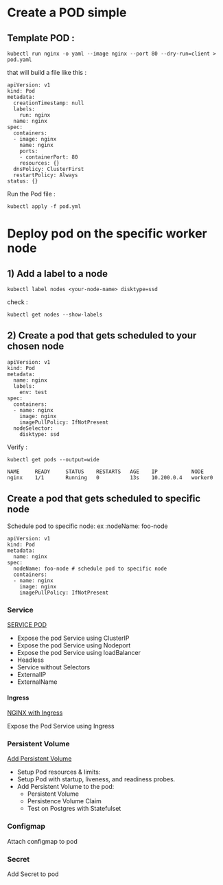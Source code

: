 # Create a POD simple 

## Template POD :

```
kubectl run nginx -o yaml --image nginx --port 80 --dry-run=client > pod.yaml
```

that will build a file like this :
```
apiVersion: v1
kind: Pod
metadata:
  creationTimestamp: null
  labels:
    run: nginx
  name: nginx
spec:
  containers:
  - image: nginx
    name: nginx
    ports:
    - containerPort: 80
    resources: {}
  dnsPolicy: ClusterFirst
  restartPolicy: Always
status: {}
```

Run the Pod file :
```
kubectl apply -f pod.yml 
```

# Deploy pod on the specific worker node

## 1) Add a label to a node
```
kubectl label nodes <your-node-name> disktype=ssd
```
check :
```
kubectl get nodes --show-labels
```
## 2) Create a pod that gets scheduled to your chosen node
```
apiVersion: v1
kind: Pod
metadata:
  name: nginx
  labels:
    env: test
spec:
  containers:
  - name: nginx
    image: nginx
    imagePullPolicy: IfNotPresent
  nodeSelector:
    disktype: ssd
```

Verify :
```
kubectl get pods --output=wide
```

```
NAME     READY     STATUS    RESTARTS   AGE    IP           NODE
nginx    1/1       Running   0          13s    10.200.0.4   worker0
```

## Create a pod that gets scheduled to specific node

Schedule pod to specific node: 
ex :nodeName: foo-node 
```
apiVersion: v1
kind: Pod
metadata:
  name: nginx
spec:
  nodeName: foo-node # schedule pod to specific node
  containers:
  - name: nginx
    image: nginx
    imagePullPolicy: IfNotPresent
```

### Service
[SERVICE POD](./2-examples-services/README.md)

- Expose the pod Service using ClusterIP
- Expose the pod Service using Nodeport
- Expose the pod Service using loadBalancer
- Headless
- Service without Selectors
- ExternalIP
- ExternalName

#### Ingress
[NGINX with Ingress](./1-example-nginx-ingress/README.md)

Expose the Pod Service using Ingress

### Persistent Volume
[Add Persistent Volume ](./3-volume/README.md)

- Setup Pod resources & limits:
- Setup Pod with startup, liveness, and readiness probes.
- Add Persistent Volume to the pod:
  * Persistent Volume 
  * Persistence Volume Claim
  * Test on Postgres with Statefulset 

### Configmap
Attach configmap to pod

### Secret
Add Secret to pod